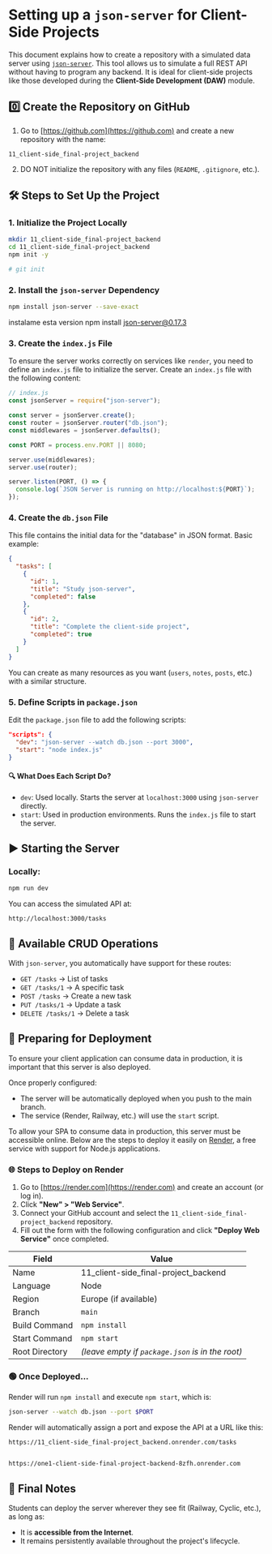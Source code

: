 # Setting up a `json-server` for Client-Side Projects

This document explains how to create a repository with a simulated data server using [`json-server`](https://github.com/typicode/json-server). This tool allows us to simulate a full REST API without having to program any backend. It is ideal for client-side projects like those developed during the **Client-Side Development (DAW)** module.

## 0️⃣ Create the Repository on GitHub

1. Go to [https://github.com](https://github.com) and create a new repository with the name:

```
11_client-side_final-project_backend
```

2. DO NOT initialize the repository with any files (`README`, `.gitignore`, etc.).

## 🛠️ Steps to Set Up the Project

### 1. Initialize the Project Locally

```bash
mkdir 11_client-side_final-project_backend
cd 11_client-side_final-project_backend
npm init -y

# git init
```

### 2. Install the `json-server` Dependency

```bash
npm install json-server --save-exact
```

instalame esta version
npm install json-server@0.17.3


### 3. Create the `index.js` File

To ensure the server works correctly on services like `render`, you need to define an `index.js` file to initialize the server. Create an `index.js` file with the following content:

```js
// index.js
const jsonServer = require("json-server");

const server = jsonServer.create();
const router = jsonServer.router("db.json");
const middlewares = jsonServer.defaults();

const PORT = process.env.PORT || 8080;

server.use(middlewares);
server.use(router);

server.listen(PORT, () => {
  console.log(`JSON Server is running on http://localhost:${PORT}`);
});
```

### 4. Create the `db.json` File

This file contains the initial data for the "database" in JSON format. Basic example:

```json
{
  "tasks": [
    {
      "id": 1,
      "title": "Study json-server",
      "completed": false
    },
    {
      "id": 2,
      "title": "Complete the client-side project",
      "completed": true
    }
  ]
}
```

You can create as many resources as you want (`users`, `notes`, `posts`, etc.) with a similar structure.

### 5. Define Scripts in `package.json`

Edit the `package.json` file to add the following scripts:

```json
"scripts": {
  "dev": "json-server --watch db.json --port 3000",
  "start": "node index.js"
}
```

#### 🔍 What Does Each Script Do?

- `dev`: Used locally. Starts the server at `localhost:3000` using `json-server` directly.
- `start`: Used in production environments. Runs the `index.js` file to start the server.

## ▶️ Starting the Server

### Locally:

```bash
npm run dev
```

You can access the simulated API at:

```
http://localhost:3000/tasks
```

## 🔄 Available CRUD Operations

With `json-server`, you automatically have support for these routes:

- `GET /tasks` → List of tasks
- `GET /tasks/1` → A specific task
- `POST /tasks` → Create a new task
- `PUT /tasks/1` → Update a task
- `DELETE /tasks/1` → Delete a task

## 🚀 Preparing for Deployment

To ensure your client application can consume data in production, it is important that this server is also deployed.

Once properly configured:

- The server will be automatically deployed when you push to the main branch.
- The service (Render, Railway, etc.) will use the `start` script.

To allow your SPA to consume data in production, this server must be accessible online. Below are the steps to deploy it easily on [Render](https://render.com), a free service with support for Node.js applications.

### 🌐 Steps to Deploy on Render

1. Go to [https://render.com](https://render.com) and create an account (or log in).
2. Click **"New" > "Web Service"**.
3. Connect your GitHub account and select the `11_client-side_final-project_backend` repository.
4. Fill out the form with the following configuration and click **"Deploy Web Service"** once completed.

| Field          | Value                                            |
| -------------- | ------------------------------------------------ |
| Name           | 11_client-side_final-project_backend             |
| Language       | Node                                             |
| Region         | Europe (if available)                            |
| Branch         | `main`                                           |
| Build Command  | `npm install`                                    |
| Start Command  | `npm start`                                      |
| Root Directory | _(leave empty if `package.json` is in the root)_ |

### 🟢 Once Deployed...

Render will run `npm install` and execute `npm start`, which is:

```bash
json-server --watch db.json --port $PORT
```

Render will automatically assign a port and expose the API at a URL like this:

```
https://11_client-side_final-project_backend.onrender.com/tasks


https://one1-client-side-final-project-backend-8zfh.onrender.com
```

## 🧭 Final Notes

Students can deploy the server wherever they see fit (Railway, Cyclic, etc.), as long as:

- It is **accessible from the Internet**.
- It remains persistently available throughout the project's lifecycle.